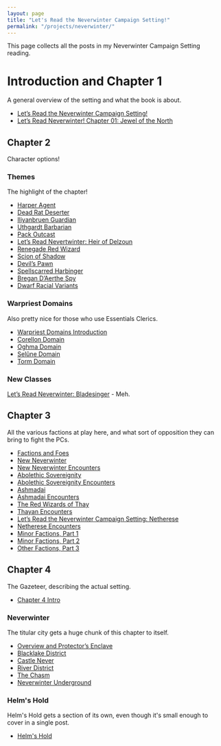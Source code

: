 ```yaml
---
layout: page
title: "Let's Read the Neverwinter Campaign Setting!"
permalink: "/projects/neverwinter/"
---
```


This page collects all the posts in my Neverwinter Campaign Setting
reading.

# Introduction and Chapter 1

A general overview of the setting and what the book is about.

- [Let’s Read the Neverwinter Campaign Setting!][0]
- [Let’s Read Neverwinter! Chapter 01: Jewel of the North][1]

## Chapter 2

Character options!

### Themes

The highlight of the chapter!

- [Harper Agent][2]
- [Dead Rat Deserter][3]
- [Iliyanbruen Guardian][4]
- [Uthgardt Barbarian][5]
- [Pack Outcast][6]
- [Let’s Read Nevertwinter: Heir of Delzoun][7]
- [Renegade Red Wizard][8]
- [Scion of Shadow][9]
- [Devil’s Pawn][10]
- [Spellscarred Harbinger][11]
- [Bregan D’Aerthe Spy][12]
- [Dwarf Racial Variants][13]

### Warpriest Domains

Also pretty nice for those who use Essentials Clerics.

- [Warpriest Domains Introduction][14]
- [Corellon Domain][15]
- [Oghma Domain][16]
- [Selûne Domain][17]
- [Torm Domain][18]

### New Classes

[Let’s Read Neverwinter: Bladesinger][19] - Meh.

## Chapter 3

All the various factions at play here, and what sort of opposition they can
bring to fight the PCs.

- [Factions and Foes][20]
- [New Neverwinter][21]
- [New Neverwinter Encounters][22]
- [Abolethic Sovereignity][23]
- [Abolethic Sovereignity Encounters][24]
- [Ashmadai][25]
- [Ashmadai Encounters][26]
- [The Red Wizards of Thay][27]
- [Thayan Encounters][28]
- [Let’s Read the Neverwinter Campaign Setting: Netherese][29]
- [Netherese Encounters][30]
- [Minor Factions, Part 1][32]
- [Minor Factions, Part 2][33]
- [Other Factions, Part 3][34]

## Chapter 4

The Gazeteer, describing the actual setting.

- [Chapter 4 Intro][31]

### Neverwinter

The titular city gets a huge chunk of this chapter to itself.

- [Overview and Protector’s Enclave][35]
- [Blacklake District][36]
- [Castle Never][37]
- [River District][38]
- [The Chasm][39]
- [Neverwinter Underground][40]

### Helm's Hold

Helm's Hold gets a section of its own, even though it's small enough to cover in
a single post.

- [Helm's Hold][41]


[0]: /octopus-carnival/2023/04/23/neverwinter.html
[1]: /octopus-carnival/2023/04/24/neverwinter-chapter-01.html
[2]: /octopus-carnival/2023/05/05/neverwinter-harper.html
[3]: /octopus-carnival/2023/05/06/neverwinter-dead-rat-deserter.html
[4]: /octopus-carnival/2023/05/09/neverwinter-eladrin-guardian.html
[5]: /octopus-carnival/2023/05/11/neverwinter-uthgardt.html
[6]: /octopus-carnival/2023/05/13/pack-outcast.html
[7]: /octopus-carnival/2023/05/16/neverwinter-delzoun-heir.html
[8]: /octopus-carnival/2023/05/19/renegade-red-wizard.html
[9]: /octopus-carnival/2023/05/21/shadow-scion.html
[10]: /octopus-carnival/2023/05/27/neverwinter-devils-pawn.html
[11]: /octopus-carnival/2023/05/29/spellscarred.html
[12]: /octopus-carnival/2023/06/01/neverwinter-bregan-spy.html
[13]: /octopus-carnival/2023/06/02/dwarf-variants.html
[14]: /octopus-carnival/2023/06/07/neverwinter-warpriest-domains.html
[15]: /octopus-carnival/2023/06/09/neverwinter-domain-corellon.html
[16]: /octopus-carnival/2023/06/10/neverwinter-domain-oghma.html
[17]: /octopus-carnival/2023/06/15/neverwinter-domain-selune.html
[18]: /octopus-carnival/2023/06/19/neverwinter-domain-torm.html
[19]: /octopus-carnival/2023/06/20/neverwinter-bladesinger.html
[20]: /octopus-carnival/2023/06/27/neverwinter-factions-intro.html
[21]: /octopus-carnival/2023/06/29/new-neverwinter.html
[22]: /octopus-carnival/2023/07/01/nn-encounters.html
[23]: /octopus-carnival/2023/07/05/neverwinter-abolethic-sovereignity.html
[24]: /octopus-carnival/2023/07/07/neverwinter-absov-encounters.html
[25]: /octopus-carnival/2023/07/14/neverwinter-ashmadai.html
[26]: /octopus-carnival/2023/07/16/neverwinter-ashmadai-encounters.html
[27]: /octopus-carnival/2023/07/18/neverwinter-thayans.html
[28]: /octopus-carnival/2023/07/19/neverwinter-thayan-encounters.html
[29]: /octopus-carnival/2023/07/25/neverwinter-netherese.html
[30]: /octopus-carnival/2023/07/26/neverwinter-netherese-encounters.html
[31]: /octopus-carnival/2023/07/30/neverwinter-chapter-04-intro.html
[32]: /octopus-carnival/2023/07/31/neverwinter-other-factions.html
[33]: /octopus-carnival/2023/08/08/neverwinter-other-factions-2.html
[34]: /octopus-carnival/2023/08/15/neverwinter-other-factions-3.html
[35]: /octopus-carnival/2023/08/22/neverwinter-enclave.html
[36]: /octopus-carnival/2023/08/25/neverwinter-blacklake.html
[37]: /octopus-carnival/2023/08/29/neverwinter-castle-never.html
[38]: /octopus-carnival/2023/09/04/neverwinter-river-district.html
[39]: /octopus-carnival/2023/09/06/neverwinter-chasm.html
[40]: /octopus-carnival/2023/09/14/neverwinter-underground.html
[41]: /octopus-carnival/2023/09/18/neverwinter-helms-hold.html
